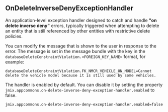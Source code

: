## OnDeleteInverseDenyExceptionHandler
<!-- md:version 1.0.0 -->

An application-level exception handler designed to catch and handle **"on delete inverse deny"** errors, typically triggered when attempting to delete an entity that is still referenced by other entities with restrictive delete policies.

You can modify the message that is shown to the user in response to the error. The message is set in the message bundle with the key in the `databaseDeleteConstraintViolation.<FOREIGN_KEY_NAME>` format, for example:

```properties title="messages_en.properties"
databaseDeleteConstraintViolation.FK_NMCR_VEHICLE_ON_MODEL=Cannot delete the vehicle model because it is still used by some vehicles.
```

The handler is enabled by default. You can disable it by setting the property `jmix.appcommons.on-delete-inverse-deny-exception-handler.enabled` to false.

```properties title="application.properties"
jmix.appcommons.on-delete-inverse-deny-exception-handler.enabled=false
```